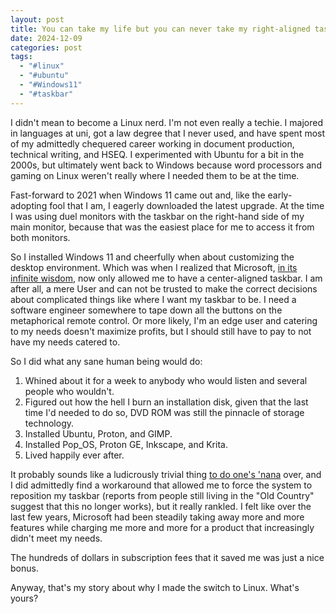 ```yaml
---
layout: post
title: You can take my life but you can never take my right-aligned taskbar
date: 2024-12-09
categories: post
tags:
  - "#linux"
  - "#ubuntu"
  - "#Windows11"
  - "#taskbar"
---
```

I didn't mean to become a Linux nerd. I'm not even really a techie. I majored in languages at uni, got a law degree that I never used, and have spent most of my admittedly chequered career working in document production, technical writing, and HSEQ. I experimented with Ubuntu for a bit in the 2000s, but ultimately went back to Windows because word processors and gaming on Linux weren't really where I needed them to be at the time.

Fast-forward to 2021 when Windows 11 came out and, like the early-adopting fool that I am, I eagerly downloaded the latest upgrade. At the time I was using duel monitors with the taskbar on the right-hand side of my main monitor, because that was the easiest place for me to access it from both monitors.

So I installed Windows 11 and cheerfully when about customizing the desktop environment. Which was when I realized that Microsoft, [in its infinite wisdom](https://www.windowscentral.com/microsoft-explains-why-you-cant-move-windows-11-taskbar), now only allowed me to have a center-aligned taskbar. I am after all, a mere User and can not be trusted to make the correct decisions about complicated things like where I want my taskbar to be. I need a software engineer somewhere to tape down all the buttons on the metaphorical remote control. Or more likely, I'm an edge user and catering to my needs doesn't maximize profits, but I should still have to pay to not have my needs catered to.

So I did what any sane human being would do: 
1. Whined about it for a week to anybody who would listen and several people who wouldn't. 
2. Figured out how the hell I burn an installation disk, given that the last time I'd needed to do so, DVD ROM was still the pinnacle of storage technology.
3. Installed Ubuntu, Proton, and GIMP.
4. Installed Pop_OS, Proton GE, Inkscape, and Krita.
5. Lived happily ever after.

It probably sounds like a ludicrously trivial thing [to do one's 'nana](https://www.collinsdictionary.com/us/dictionary/english/do-ones-nana) over, and I did admittedly find a workaround that allowed me to force the system to reposition my taskbar (reports from people still living in the "Old Country" suggest that this no longer works), but it really rankled. I felt like over the last few years, Microsoft had been steadily taking away more and more features while charging me more and more for a product that increasingly didn't meet my needs.

The hundreds of dollars in subscription fees that it saved me was just a nice bonus.

Anyway, that's my story about why I made the switch to Linux. What's yours?
